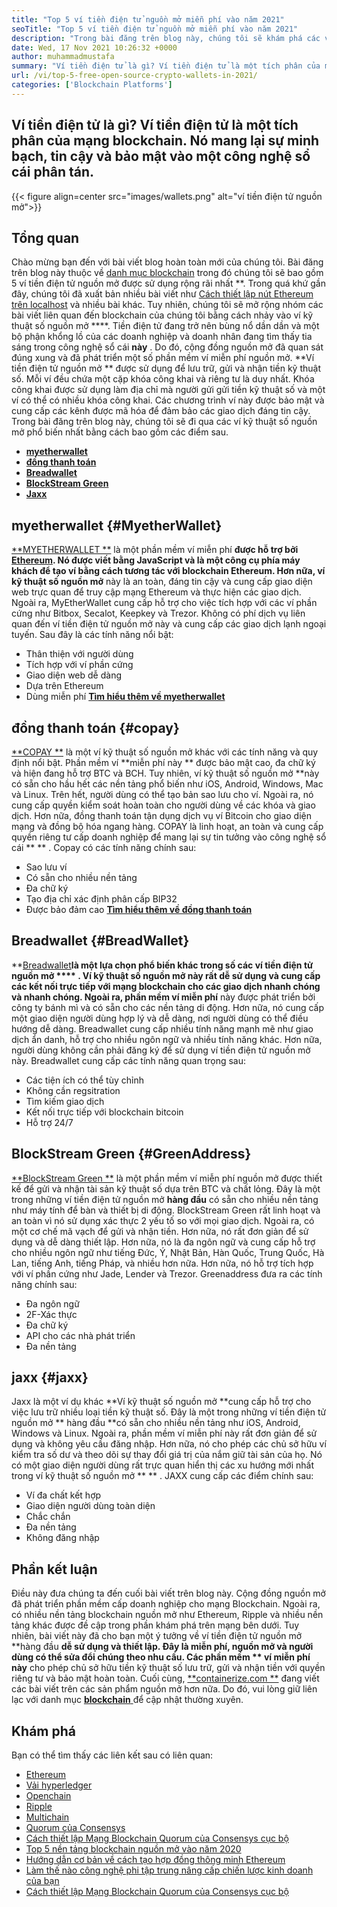 ```yaml
---
title: "Top 5 ví tiền điện tử nguồn mở miễn phí vào năm 2021" 
seoTitle: "Top 5 ví tiền điện tử nguồn mở miễn phí vào năm 2021" 
description: "Trong bài đăng trên blog này, chúng tôi sẽ khám phá các ví tiền điện tử nguồn mở được sử dụng rộng rãi nhất như Breadwallet, Copay, Jaxx, Greenaddress và Myetherwallet." 
date: Wed, 17 Nov 2021 10:26:32 +0000
author: muhammadmustafa
summary: "Ví tiền điện tử là gì? Ví tiền điện tử là một tích phân của mạng blockchain. Nó mang lại sự minh bạch, tin cậy và bảo mật vào một công nghệ sổ cái phân tán." 
url: /vi/top-5-free-open-source-crypto-wallets-in-2021/
categories: ['Blockchain Platforms']
---
```


## Ví tiền điện tử là gì? Ví tiền điện tử là một tích phân của mạng blockchain. Nó mang lại sự minh bạch, tin cậy và bảo mật vào một công nghệ sổ cái phân tán.

{{< figure align=center src="images/wallets.png" alt="ví tiền điện tử nguồn mở">}}


## Tổng quan
Chào mừng bạn đến với bài viết blog hoàn toàn mới của chúng tôi. Bài đăng trên blog này thuộc về [danh mục blockchain][1] trong đó chúng tôi sẽ bao gồm 5 ví tiền điện tử nguồn mở được sử dụng rộng rãi nhất **. Trong quá khứ gần đây, chúng tôi đã xuất bản nhiều bài viết như [Cách thiết lập nút Ethereum trên localhost][2] và nhiều bài khác. Tuy nhiên, chúng tôi sẽ mở rộng nhóm các bài viết liên quan đến blockchain của chúng tôi bằng cách nhảy vào ví kỹ thuật số nguồn mở ****. Tiền điện tử đang trở nên bùng nổ dần dần và một bộ phận khổng lồ của các doanh nghiệp và doanh nhân đang tìm thấy tia sáng trong công nghệ sổ cái  **này**  . Do đó, cộng đồng nguồn mở đã quan sát đúng xung và đã phát triển một số phần mềm ví miễn phí nguồn mở.
**Ví tiền điện tử nguồn mở ** được sử dụng để lưu trữ, gửi và nhận tiền kỹ thuật số. Mỗi ví đều chứa một cặp khóa công khai và riêng tư là duy nhất. Khóa công khai được sử dụng làm địa chỉ mà người gửi gửi tiền kỹ thuật số và một ví có thể có nhiều khóa công khai. Các chương trình ví này được bảo mật và cung cấp các kênh được mã hóa để đảm bảo các giao dịch đáng tin cậy. Trong bài đăng trên blog này, chúng tôi sẽ đi qua các ví kỹ thuật số nguồn mở phổ biến nhất bằng cách bao gồm các điểm sau.
  * **[myetherwallet][3]**
  * **[đồng thanh toán][4]**
  * **[Breadwallet][5]**
  * **[BlockStream Green][6]**
  * **[Jaxx][7]**

## myetherwallet   {#MyetherWallet}
[**MYETHERWALLET **][8] là một phần mềm ví miễn phí  **được hỗ trợ bởi [Ethereum][9]. Nó được viết bằng JavaScript và là một công cụ phía máy khách để tạo ví bằng cách tương tác với blockchain Ethereum. Hơn nữa, ví kỹ thuật số nguồn mở**   này là an toàn, đáng tin cậy và cung cấp giao diện web trực quan để truy cập mạng Ethereum và thực hiện các giao dịch. Ngoài ra, MyEtherWallet cung cấp hỗ trợ cho việc tích hợp với các ví phần cứng như Bitbox, Secalot, Keepkey và Trezor. Không có phí dịch vụ liên quan đến ví tiền điện tử nguồn mở này và cung cấp các giao dịch lạnh ngoại tuyến.
Sau đây là các tính năng nổi bật:
  * Thân thiện với người dùng
  * Tích hợp với ví phần cứng
  * Giao diện web dễ dàng
  * Dựa trên Ethereum
  * Dùng miễn phí
[**Tìm hiểu thêm về myetherwallet** ][8]

## đồng thanh toán   {#copay}
[**COPAY **][10] là một ví kỹ thuật số nguồn mở khác với các tính năng và quy định nổi bật. Phần mềm ví  **miễn phí này **  được bảo mật cao, đa chữ ký và hiện đang hỗ trợ BTC và BCH. Tuy nhiên, ví kỹ thuật số nguồn mở  **này có sẵn cho hầu hết các nền tảng phổ biến như iOS, Android, Windows, Mac và Linux. Trên hết, người dùng có thể tạo bản sao lưu cho ví. Ngoài ra, nó cung cấp quyền kiểm soát hoàn toàn cho người dùng về các khóa và giao dịch. Hơn nữa, đồng thanh toán tận dụng dịch vụ ví Bitcoin cho giao diện mạng và đồng bộ hóa ngang hàng. COPAY là linh hoạt, an toàn và cung cấp quyền riêng tư cấp doanh nghiệp để mang lại sự tin tưởng vào công nghệ sổ cái ** ** .
Copay có các tính năng chính sau:
  * Sao lưu ví
  * Có sẵn cho nhiều nền tảng
  * Đa chữ ký
  * Tạo địa chỉ xác định phân cấp BIP32
  * Được bảo đảm cao
**[Tìm hiểu thêm về đồng thanh toán][11]**

## **Breadwallet** {#BreadWallet}
**[Breadwallet][12]**là một lựa chọn phổ biến khác trong số các ví tiền điện tử nguồn mở  **** . Ví kỹ thuật số nguồn mở này rất dễ sử dụng và cung cấp các kết nối trực tiếp với mạng blockchain cho các giao dịch nhanh chóng và nhanh chóng. Ngoài ra, phần mềm ví miễn phí**  này được phát triển bởi công ty bánh mì và có sẵn cho các nền tảng di động. Hơn nữa, nó cung cấp một giao diện người dùng hợp lý và dễ dàng, nơi người dùng có thể điều hướng dễ dàng. Breadwallet cung cấp nhiều tính năng mạnh mẽ như giao dịch ẩn danh, hỗ trợ cho nhiều ngôn ngữ và nhiều tính năng khác. Hơn nữa, người dùng không cần phải đăng ký để sử dụng ví tiền điện tử nguồn mở này.
Breadwallet cung cấp các tính năng quan trọng sau:
  * Các tiện ích có thể tùy chỉnh
  * Không cần regsitration
  * Tìm kiếm giao dịch
  * Kết nối trực tiếp với blockchain bitcoin
  * Hỗ trợ 24/7

## BlockStream Green   {#GreenAddress}
[**BlockStream Green **][13] là một phần mềm ví miễn phí nguồn mở được thiết kế để gửi và nhận tài sản kỹ thuật số dựa trên BTC và chất lỏng. Đây là một trong những ví tiền điện tử nguồn mở  **hàng đầu**   có sẵn cho nhiều nền tảng như máy tính để bàn và thiết bị di động. BlockStream Green rất linh hoạt và an toàn vì nó sử dụng xác thực 2 yếu tố so với mọi giao dịch. Ngoài ra, có một cơ chế mã vạch để gửi và nhận tiền. Hơn nữa, nó rất đơn giản để sử dụng và dễ dàng thiết lập. Hơn nữa, nó là đa ngôn ngữ và cung cấp hỗ trợ cho nhiều ngôn ngữ như tiếng Đức, Ý, Nhật Bản, Hàn Quốc, Trung Quốc, Hà Lan, tiếng Anh, tiếng Pháp, và nhiều hơn nữa. Hơn nữa, nó hỗ trợ tích hợp với ví phần cứng như Jade, Lender và Trezor.
Greenaddress đưa ra các tính năng chính sau:
  * Đa ngôn ngữ
  * 2F-Xác thực
  * Đa chữ ký
  * API cho các nhà phát triển
  * Đa nền tảng

## jaxx   {#jaxx}
Jaxx là một ví dụ khác **Ví kỹ thuật số nguồn mở  **cung cấp hỗ trợ cho việc lưu trữ nhiều loại tiền kỹ thuật số. Đây là một trong những ví tiền điện tử nguồn mở **  hàng đầu  **có sẵn cho nhiều nền tảng như iOS, Android, Windows và Linux. Ngoài ra, phần mềm ví miễn phí này rất đơn giản để sử dụng và không yêu cầu đăng nhập. Hơn nữa, nó cho phép các chủ sở hữu ví kiểm tra số dư và theo dõi sự thay đổi giá trị của nắm giữ tài sản của họ. Nó có một giao diện người dùng rất trực quan hiển thị các xu hướng mới nhất trong ví kỹ thuật số nguồn mở ** ** .
JAXX cung cấp các điểm chính sau:
  * Ví đa chất kết hợp
  * Giao diện người dùng toàn diện
  * Chắc chắn
  * Đa nền tảng
  * Không đăng nhập

## Phần kết luận
Điều này đưa chúng ta đến cuối bài viết trên blog này. Cộng đồng nguồn mở đã phát triển phần mềm cấp doanh nghiệp cho mạng Blockchain. Ngoài ra, có nhiều nền tảng blockchain nguồn mở như Ethereum, Ripple và nhiều nền tảng khác được đề cập trong phần khám phá trên mạng bên dưới. Tuy nhiên, bài viết này đã cho bạn một ý tưởng về ví tiền điện tử nguồn mở **hàng đầu  **dễ sử dụng và thiết lập. Đây là miễn phí, nguồn mở và người dùng có thể sửa đổi chúng theo nhu cầu. Các phần mềm **  ví miễn phí này**  cho phép chủ sở hữu tiền kỹ thuật số lưu trữ, gửi và nhận tiền với quyền riêng tư và bảo mật hoàn toàn.
Cuối cùng, [**containerize.com **][14] đang viết các bài viết trên các sản phẩm nguồn mở hơn nữa. Do đó, vui lòng giữ liên lạc với danh mục [ **blockchain**  ][1] để cập nhật thường xuyên.

## Khám phá
Bạn có thể tìm thấy các liên kết sau có liên quan:
  * [Ethereum][9]
  * [Vải hyperledger][15]
  * [Openchain][16]
  * [Ripple][17]
  * [Multichain][18]
  * [Quorum của Consensys][19]
  * [Cách thiết lập Mạng Blockchain Quorum của Consensys cục bộ][20]
  * [Top 5 nền tảng blockchain nguồn mở vào năm 2020][21]
  * [Hướng dẫn cơ bản về cách tạo hợp đồng thông minh Ethereum][22]
  * [Làm thế nào công nghệ phi tập trung nâng cấp chiến lược kinh doanh của bạn][23]
  * [Cách thiết lập Mạng Blockchain Quorum của Consensys cục bộ][20]

  
[1]: https://products.containerize.com/blockchain-platforms/
[2]: https://blog.containerize.com/blockchain-platforms/what-is-testnet-how-to-deploy-it-ethereum-testnet/
[3]: #MyEtherWallet
[4]: #Copay
[5]: #Breadwallet
[6]: #GreenAddress
[7]: #Jaxx
[8]: https://www.myetherwallet.com/
[9]: https://products.containerize.com/blockchain-platforms/ethereum
[10]: https://github.com/bitpay/copay
[11]: //github.com/bitpay/copay
[12]: https://brd.com/
[13]: https://blockstream.com/green/
[14]: https://www.containerize.com/
[15]: https://products.containerize.com/blockchain-platforms/hyperledger-fabric
[16]: https://products.containerize.com/blockchain-platforms/openchain
[17]: https://products.containerize.com/blockchain-platforms/ripple
[18]: https://products.containerize.com/blockchain-platforms/multichain
[19]: https://products.containerize.com/blockchain-platforms/consensys-quorum
[20]: https://blog.containerize.com/blockchain-platforms/how-to-setup-consensys-quorum-blockchain-network-locally/
[21]: https://blog.containerize.com/blockchain-platforms/top-5-open-source-blockchain-platforms-in-2020/
[22]: https://blog.containerize.com/
[23]: https://blog.containerize.com/2020/11/27/how-decentralized-technology-upgrades-your-business-strategy/
